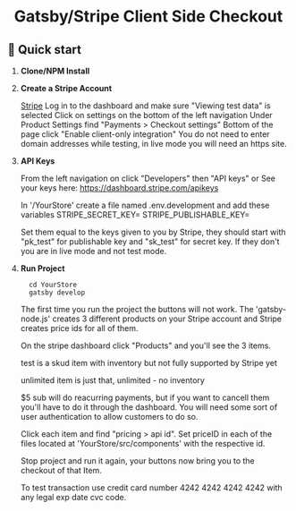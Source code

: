 <h1 align="center">
  Gatsby/Stripe Client Side Checkout
</h1>

## 🚀 Quick start

1.  **Clone/NPM Install**

1.  **Create a Stripe Account**

    [Stripe](https://stripe.com)
    Log in to the dashboard and make sure "Viewing test data" is selected
    Click on settings on the bottom of the left navigation
    Under Product Settings find "Payments > Checkout settings"
    Bottom of the page click "Enable client-only integration"
        You do not need to enter domain addresses while testing, in live mode you will need an https site.

1.  **API Keys**

    From the left navigation on click "Developers" then "API keys"
    or
    See your keys here: https://dashboard.stripe.com/apikeys

    In '/YourStore' create a file named .env.development and add these variables
        STRIPE_SECRET_KEY=
        STRIPE_PUBLISHABLE_KEY=

    Set them equal to the keys given to you by Stripe, they should start with "pk_test" for publishable key and "sk_test" for secret key. If they don't you are in live mode and not test mode.

1.  **Run Project**
    ```shell
      cd YourStore
      gatsby develop
    ```

    The first time you run the project the buttons will not work.  The 'gatsby-node.js' creates 3 different products on your Stripe account and Stripe creates price ids for all of them.
    
    On the stripe dashboard click "Products" and you'll see the 3 items. 

      test is a skud item with inventory but not fully supported by Stripe yet

      unlimited item is just that, unlimited - no inventory

      $5 sub will do reacurring payments, but if you want to cancell them you'll have to do it through the dashboard. You will need some sort of user authentication to allow customers to do so.
    
    Click each item and find "pricing > api id". Set priceID in each of the files located at 'YourStore/src/components' with the respective id.

    Stop project and run it again, your buttons now bring you to the checkout of that Item.
    
    To test transaction use credit card number 4242 4242 4242 4242 with any legal exp date cvc code.